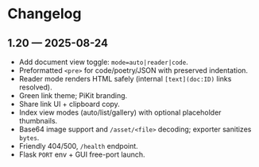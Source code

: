 # Changelog

## 1.20 — 2025-08-24
- Add document view toggle: `mode=auto|reader|code`.
- Preformatted `<pre>` for code/poetry/JSON with preserved indentation.
- Reader mode renders HTML safely (internal `[text](doc:ID)` links resolved).
- Green link theme; PiKit branding.
- Share link UI + clipboard copy.
- Index view modes (auto/list/gallery) with optional placeholder thumbnails.
- Base64 image support and `/asset/<file>` decoding; exporter sanitizes `bytes`.
- Friendly 404/500, `/health` endpoint.
- Flask `PORT` env + GUI free-port launch.
